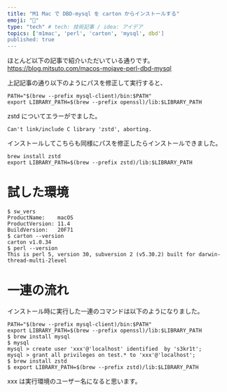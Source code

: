 ```yaml
---
title: "M1 Mac で DBD-mysql を carton からインストールする"
emoji: "💋"
type: "tech" # tech: 技術記事 / idea: アイデア
topics: ['m1mac', 'perl', 'carton', 'mysql', dbd']
published: true
---
```


ほとんど以下の記事で紹介いただいている通りです。
https://blog.mitsuto.com/macos-mojave-perl-dbd-mysql

上記記事の通り以下のようにパスを修正して実行すると、

```
PATH="$(brew --prefix mysql-client)/bin:$PATH"
export LIBRARY_PATH=$(brew --prefix openssl)/lib:$LIBRARY_PATH
```

zstd についてエラーがでました。

```
Can't link/include C library 'zstd', aborting.
```

インストールしてこちらも同様にパスを修正したらインストールできました。

```
brew install zstd
export LIBRARY_PATH=$(brew --prefix zstd)/lib:$LIBRARY_PATH
```

# 試した環境

```
$ sw_vers
ProductName:    macOS
ProductVersion: 11.4
BuildVersion:   20F71
$ carton --version
carton v1.0.34
$ perl --version
This is perl 5, version 30, subversion 2 (v5.30.2) built for darwin-thread-multi-2level
```

# 一連の流れ

インストール時に実行した一連のコマンドは以下のようになりました。

```
PATH="$(brew --prefix mysql-client)/bin:$PATH"
export LIBRARY_PATH=$(brew --prefix openssl)/lib:$LIBRARY_PATH
$ brew install mysql
$ mysql
mysql > create user 'xxx'@'localhost' identified  by 's3kr1t';
mysql > grant all privileges on test.* to 'xxx'@'localhost';
$ brew install zstd
$ export LIBRARY_PATH=$(brew --prefix zstd)/lib:$LIBRARY_PATH
```

xxx は実行環境のユーザー名になると思います。
